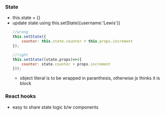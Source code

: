 ### State
- this.state = {}
- update state using this.setState({username:'Lewis'})
    ```js
    //wrong
    this.setState({
        counter: this.state.counter + this.props.increment
    });

    //right
    this.setState((state,props)=>({
        counter: state.counter + props.increment
    }));
    ```
  - object literal is to be wrapped in paranthesis, otherwise js thinks it is block


### React hooks
- easy to share state logic b/w components